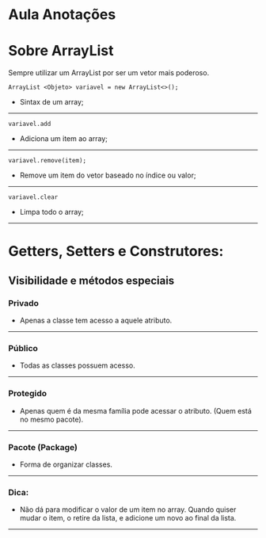 # Aula Anotações
# Sobre ArrayList

Sempre utilizar um ArrayList por ser um vetor mais poderoso.

    ArrayList <Objeto> variavel = new ArrayList<>();
- Sintax de um array;
---
    variavel.add
- Adiciona um item ao array;
---
    variavel.remove(item);
- Remove um item do vetor baseado no índice ou valor;
---
    variavel.clear
- Limpa todo o array;
---

# Getters, Setters e Construtores:

## Visibilidade e métodos especiais

### Privado 
- Apenas a classe tem acesso a aquele atributo. 
---
### Público
- Todas as classes possuem acesso.
---
### Protegido
- Apenas quem é da mesma família pode acessar o atributo. (Quem está no mesmo pacote).
---
### Pacote (Package)
- Forma de organizar classes.
---


### Dica:
- Não dá para modificar o valor de um item no array. Quando quiser mudar o item, o retire da lista, e adicione um novo ao final da lista.
---
